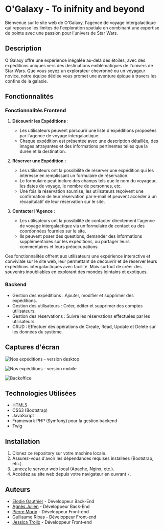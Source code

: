 # O'Galaxy - To inifnity and beyond

Bienvenue sur le site web de O'Galaxy, l'agence de voyage intergalactique qui repousse les limites de l'exploration spatiale en combinant une expertise de pointe avec une passion pour l'univers de Star Wars.

## Description

O'Galaxy offre une expérience inégalée au-delà des étoiles, avec des expéditions uniques vers des destinations emblématiques de l'univers de Star Wars. Que vous soyez un explorateur chevronné ou un voyageur novice, notre équipe dédiée vous promet une aventure épique à travers les confins de la galaxie.


## Fonctionnalités

### Fonctionnalités Frontend

1. **Découvrir les Expéditions** :
   - Les utilisateurs peuvent parcourir une liste d'expéditions proposées par l'agence de voyage intergalactique.
   - Chaque expédition est présentée avec une description détaillée, des images attrayantes et des informations pertinentes telles que la durée et la destination.

2. **Réserver une Expédition** :
   - Les utilisateurs ont la possibilité de réserver une expédition qui les intéresse en remplissant un formulaire de réservation.
   - Le formulaire peut inclure des champs tels que le nom du voyageur, les dates de voyage, le nombre de personnes, etc.
   - Une fois la réservation soumise, les utilisateurs reçoivent une confirmation de leur réservation par e-mail et peuvent accéder à un récapitulatif de leur réservation sur le site.

3. **Contacter l'Agence** :
   - Les utilisateurs ont la possibilité de contacter directement l'agence de voyage intergalactique via un formulaire de contact ou des coordonnées fournies sur le site.
   - Ils peuvent poser des questions, demander des informations supplémentaires sur les expéditions, ou partager leurs commentaires et leurs préoccupations.

Ces fonctionnalités offrent aux utilisateurs une expérience interactive et conviviale sur le site web, leur permettant de découvrir et de réserver leurs expéditions intergalactiques avec facilité.
Mais surtout de créer des souvenirs inoubliables en explorant des mondes lointains et exotiques.


### Backend

- Gestion des expéditions : Ajouter, modifier et supprimer des expéditions.
- Gestion des utilisateurs : Créer, éditer et supprimer des comptes utilisateurs.
- Gestion des réservations : Suivre les réservations effectuées par les utilisateurs.
- CRUD : Effectuer des opérations de Create, Read, Update et Delete sur les données du système.

## Captures d'écran

![Nos expéditions - version desktop](https://github.com/jessicatroilo/ogalaxy/assets/148094229/70d41914-bbfe-4eda-8606-eb619d6f9704)

![Nos expéditions - version mobile](https://github.com/jessicatroilo/ogalaxy/assets/148094229/be30e6f6-9927-48f4-bc51-dfa0f2d127e1)

![Backoffice](https://github.com/jessicatroilo/ogalaxy/assets/148094229/261c670b-9af8-4787-a7c5-67042ee0b01c)

## Technologies Utilisées

- HTML5
- CSS3 (Bootstrap)
- JavaScript
- Framework PHP (Symfony) pour la gestion backend
- Twig

## Installation

1. Clonez ce repository sur votre machine locale.
2. Assurez-vous d'avoir les dépendances requises installées (Bootstrap, etc.).
3. Lancez le serveur web local (Apache, Nginx, etc.).
4. Accédez au site web depuis votre navigateur en ouvrant `/`.

## Auteurs

- [Elodie Gauthier](https://github.com/Elodie-GAUTHIER) - Développeur Back-End
- [Agnès Julien](https://github.com/agnesjulien) - Développeur Back-End
- [Pierre Morin](https://github.com/PierreMorin4590) - Développeur Front-end
- [Guillaume Ribas](https://github.com/Guillaume-Ribas) - Développeur Front-end
- [Jessica Troilo](https://github.com/jessicatroilo) - Développeur Front-end
